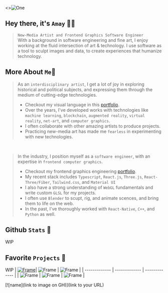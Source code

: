 <>![One](https://github.com/eulphean/eulphean/assets/4178424/e18f197c-de50-4979-971d-ee065259f4bc)

## Hey there, it's `Amay` 👋🏼<br />

>`New-Media Artist and Frontend Graphics Software Engineer`<br/>With a background in software engineering and fine art, I enjoy working at the fluid intersection of art & technology. I use software as a tool to sculpt images and data, to create experiences that humanize technology.
## **More About `Me`🧍**
> As an `interdisciplinary artist`, I get a lot of joy in exploring historical and political subjects, and expressing them through the medium of cutting-edge technologies.
> - Checkout my visual language in this [portfolio](https://heyzine.com/flip-book/0070a9c08d.html).
> - Over the years, I've developed works with technologies like `machine learning`, `blockchain`, `augmented reality`, `virtual reality`, `net-art`, and `computer graphics`.
> - I often collaborate with other amazing artists to produce projects.
> - Practicing new-media art has made me `fearless` in experimenting with new technologies.
<br />

> In the industry, I position myself as a `software engineer`, with an expertise in `frontend computer graphics`. 
> - Checkout my frontend graphics engineering [portfolio](https://heyzine.com/flip-book/fa5164ac35.html).
> - My recent stack includes `Typescript`, `React.js`, `Three.js`, `React-Three/Fiber`, `Tailwind.css`, and `Material UI`
> - I also have a strong understanding of `WebGL` fundamentals and write custom `GLSL` for my projects.  
> - I often use `Blender` to scupt, rig, and animate scences, and bring them to life on the web.
> - In the past, I've thoroughly worked with `React-Native`, `C++`, and `Python` as well. 

## Github `Stats` 💯
<!-- <img src="https://komarev.com/ghpvc/?username=eulphean&label=Profile%20views&color=0e75b6&style=flat" alt="eulphean" /><br /> -->
WIP
## Favorite `Projects` 🤟
WIP
| [![Frame](https://github.com/eulphean/eulphean/assets/4178424/bdcf6317-7b84-48ca-8971-eb9dc15912c8)](https://amaykataria.com)| ![Frame](https://github.com/eulphean/eulphean/assets/4178424/bdcf6317-7b84-48ca-8971-eb9dc15912c8) | ![Frame](https://github.com/eulphean/eulphean/assets/4178424/bdcf6317-7b84-48ca-8971-eb9dc15912c8) |
| ------------- | ------------- | ------------- |
| ![Frame](https://github.com/eulphean/eulphean/assets/4178424/bdcf6317-7b84-48ca-8971-eb9dc15912c8) | ![Frame](https://github.com/eulphean/eulphean/assets/4178424/bdcf6317-7b84-48ca-8971-eb9dc15912c8) | ![Frame](https://github.com/eulphean/eulphean/assets/4178424/bdcf6317-7b84-48ca-8971-eb9dc15912c8) |

[![name](link to image on GH)](link to your URL)
